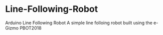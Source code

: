 # Line-Following-Robot
Arduino Line Following Robot
A simple line folloing robot built using the e-Gizmo PBOT2018 
